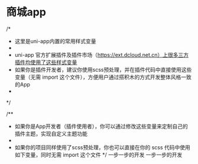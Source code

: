 # 商城app
/*
 * 这里是uni-app内置的常用样式变量
 *
 * uni-app 官方扩展插件及插件市场（https://ext.dcloud.net.cn）上很多三方插件均使用了这些样式变量
 * 如果你是插件开发者，建议你使用scss预处理，并在插件代码中直接使用这些变量（无需 import 这个文件），方便用户通过搭积木的方式开发整体风格一致的App
 *
 */

/**
 * 如果你是App开发者（插件使用者），你可以通过修改这些变量来定制自己的插件主题，实现自定义主题功能
 *
 * 如果你的项目同样使用了scss预处理，你也可以直接在你的 scss 代码中使用如下变量，同时无需 import 这个文件
 */
一步一步的开发
一步一步的开发
